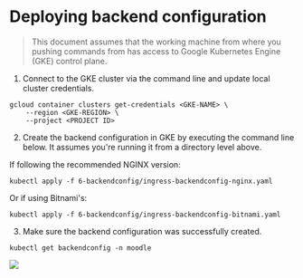 # Deploying backend configuration

> This document assumes that the working machine from where you pushing commands from has access to Google Kubernetes Engine (GKE) control plane.

1. Connect to the GKE cluster via the command line and update local cluster credentials.

```
gcloud container clusters get-credentials <GKE-NAME> \
    --region <GKE-REGION> \
    --project <PROJECT ID>
```

2. Create the backend configuration in GKE by executing the command line below. It assumes you're running it from a directory level above.

If following the recommended NGINX version:
```
kubectl apply -f 6-backendconfig/ingress-backendconfig-nginx.yaml
```

Or if using Bitnami's:
```
kubectl apply -f 6-backendconfig/ingress-backendconfig-bitnami.yaml
```

3. Make sure the backend configuration was successfully created.

```
kubectl get backendconfig -n moodle
```

<p align="left">
    <img src="../img/backendconfig-created.png">
</p>